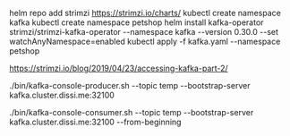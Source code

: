 helm repo add strimzi https://strimzi.io/charts/
kubectl create namespace kafka
kubectl create namespace petshop
helm install kafka-operator strimzi/strimzi-kafka-operator --namespace kafka --version 0.30.0 --set watchAnyNamespace=enabled
kubectl apply -f kafka.yaml --namespace petshop

https://strimzi.io/blog/2019/04/23/accessing-kafka-part-2/


./bin/kafka-console-producer.sh --topic temp --bootstrap-server kafka.cluster.dissi.me:32100

./bin/kafka-console-consumer.sh --topic temp --bootstrap-server kafka.cluster.dissi.me:32100 --from-beginning

